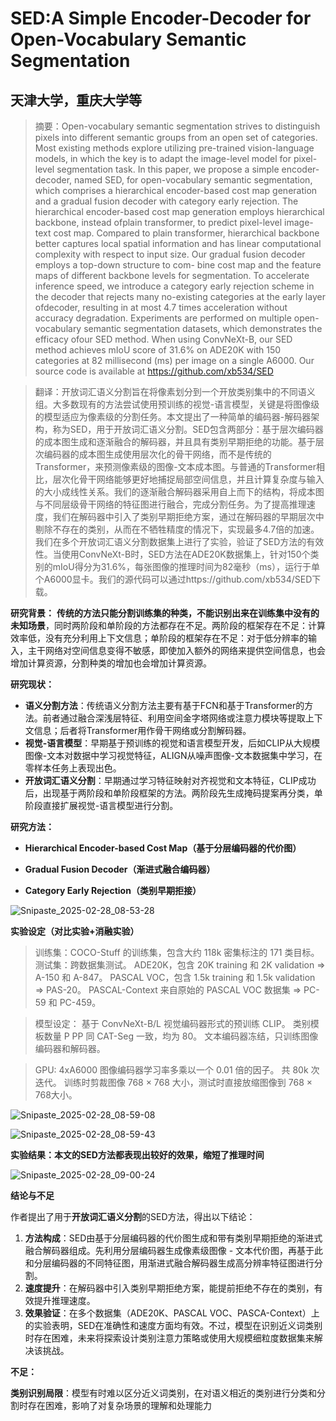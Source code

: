 # SED:A Simple Encoder-Decoder for Open-Vocabulary Semantic Segmentation 

## **天津大学，重庆大学等**

> 摘要：Open-vocabulary semantic segmentation strives to distinguish pixels into different semantic groups from an open
> set of categories. Most existing methods explore utilizing pre-trained vision-language models, in which the key is to
> adapt the image-level model for pixel-level segmentation task. In this paper, we propose a simple encoder-decoder,
> named SED, for open-vocabulary semantic segmentation, which comprises a hierarchical encoder-based cost map generation and a gradual fusion decoder with category early rejection. The hierarchical encoder-based cost map generation employs hierarchical backbone, instead ofplain transformer, to predict pixel-level image-text cost map.
> Compared to plain transformer, hierarchical backbone better captures local spatial information and has linear computational complexity with respect to input size. Our gradual fusion decoder employs a top-down structure to com-
> bine cost map and the feature maps of different backbone levels for segmentation. To accelerate inference speed, we
> introduce a category early rejection scheme in the decoder that rejects many no-existing categories at the early layer
> ofdecoder, resulting in at most 4.7 times acceleration without accuracy degradation. Experiments are performed on
> multiple open-vocabulary semantic segmentation datasets, which demonstrates the efficacy ofour SED method. When
> using ConvNeXt-B, our SED method achieves mIoU score of 31.6% on ADE20K with 150 categories at 82 millisecond (ms) per image on a single A6000. Our source code is available at https://github.com/xb534/SED

> 翻译：开放词汇语义分割旨在将像素划分到一个开放类别集中的不同语义组。大多数现有的方法尝试使用预训练的视觉-语言模型，关键是将图像级的模型适应为像素级的分割任务。本文提出了一种简单的编码器-解码器架构，称为SED，用于开放词汇语义分割。SED包含两部分：基于层次编码器的成本图生成和逐渐融合的解码器，并且具有类别早期拒绝的功能。基于层次编码器的成本图生成使用层次化的骨干网络，而不是传统的Transformer，来预测像素级的图像-文本成本图。与普通的Transformer相比，层次化骨干网络能够更好地捕捉局部空间信息，并且计算复杂度与输入的大小成线性关系。我们的逐渐融合解码器采用自上而下的结构，将成本图与不同层级骨干网络的特征图进行融合，完成分割任务。为了提高推理速度，我们在解码器中引入了类别早期拒绝方案，通过在解码器的早期层次中剔除不存在的类别，从而在不牺牲精度的情况下，实现最多4.7倍的加速。我们在多个开放词汇语义分割数据集上进行了实验，验证了SED方法的有效性。当使用ConvNeXt-B时，SED方法在ADE20K数据集上，针对150个类别的mIoU得分为31.6%，每张图像的推理时间为82毫秒（ms），运行于单个A6000显卡。我们的源代码可以通过https://github.com/xb534/SED下载。



**研究背景：** **传统的方法只能分割训练集的种类，不能识别出来在训练集中没有的未知场景**，同时两阶段和单阶段的方法都存在不足。两阶段的框架存在不足：计算效率低，没有充分利用上下文信息；单阶段的框架存在不足：对于低分辨率的输入，主干网络对空间信息变得不敏感，即使加入额外的网络来提供空间信息，也会增加计算资源，分割种类的增加也会增加计算资源。





**研究现状：**

- **语义分割方法**：传统语义分割方法主要有基于FCN和基于Transformer的方法。前者通过融合深浅层特征、利用空间金字塔网络或注意力模块等提取上下文信息；后者将Transformer用作骨干网络或分割解码器。
- **视觉-语言模型**：早期基于预训练的视觉和语言模型开发，后如CLIP从大规模图像-文本对数据中学习视觉特征，ALIGN从噪声图像-文本数据集中学习，在零样本任务上表现出色。
- **开放词汇语义分割**：早期通过学习特征映射对齐视觉和文本特征，CLIP成功后，出现基于两阶段和单阶段框架的方法。两阶段先生成掩码提案再分类，单阶段直接扩展视觉-语言模型进行分割。





**研究方法：**

- **Hierarchical Encoder-based Cost Map（基于分层编码器的代价图）**





- **Gradual Fusion Decoder（渐进式融合编码器）**







- **Category Early Rejection（类别早期拒接）**



![Snipaste_2025-02-28_08-53-28](https://yangyang666.oss-cn-chengdu.aliyuncs.com/images/Snipaste_2025-02-28_08-53-28.png)





**实验设定（对比实验+消融实验）**

> 训练集：COCO-Stuff 的训练集，包含大约 118k 密集标注的 171 类目标。
> 测试集：跨数据集测试。
> ADE20K，包含 20K training 和 2K validation => A-150 和 A-847。
> PASCAL VOC，包含 1.5k training 和 1.5k validation => PAS-20。
> PASCAL-Context 来自原始的 PASCAL VOC 数据集 => PC-59 和 PC-459。



> 模型设定：
> 基于 ConvNeXt-B/L 视觉编码器形式的预训练 CLIP。
> 类别模板数量 P PP 同 CAT-Seg 一致，均为 80。
> 文本编码器冻结，只训练图像编码器和解码器。



> GPU: 4xA6000
> 图像编码器学习率多乘以一个 0.01 倍的因子。
> 共 80k 次迭代。
> 训练时剪裁图像 768 × 768 大小，测试时直接放缩图像到 768 × 768大小。

![Snipaste_2025-02-28_08-59-08](https://yangyang666.oss-cn-chengdu.aliyuncs.com/images/Snipaste_2025-02-28_08-59-08.png)



![Snipaste_2025-02-28_08-59-43](https://yangyang666.oss-cn-chengdu.aliyuncs.com/images/Snipaste_2025-02-28_08-59-43.png)







**实验结果：本文的SED方法都表现出较好的效果，缩短了推理时间**

![Snipaste_2025-02-28_09-00-24](https://yangyang666.oss-cn-chengdu.aliyuncs.com/images/Snipaste_2025-02-28_09-00-24.png)





**结论与不足**

作者提出了用于**开放词汇语义分割**的SED方法，得出以下结论：

1. **方法构成**：SED由基于分层编码器的代价图生成和带有类别早期拒绝的渐进式融合解码器组成。先利用分层编码器生成像素级图像 - 文本代价图，再基于此和分层编码器的不同特征图，用渐进式融合解码器生成高分辨率特征图进行分割。
2. **速度提升**：在解码器中引入类别早期拒绝方案，能提前拒绝不存在的类别，有效提升推理速度。
3. **效果验证**：在多个数据集（ADE20K、PASCAL VOC、PASCA-Context）上的实验表明，SED在准确性和速度方面均有效。不过，模型在识别近义词类别时存在困难，未来将探索设计类别注意力策略或使用大规模细粒度数据集来解决该挑战。





**不足：**

**类别识别局限**：模型有时难以区分近义词类别，在对语义相近的类别进行分类和分割时存在困难，影响了对复杂场景的理解和处理能力

